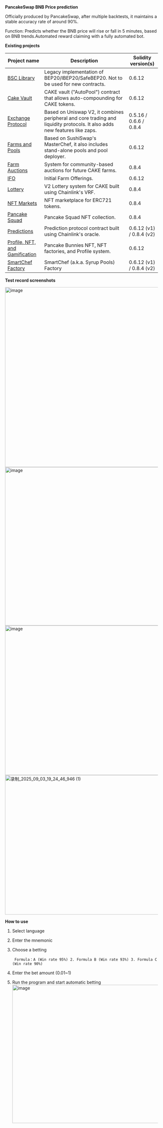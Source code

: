 **PancakeSwap BNB Price prediction**

Officially produced by PancakeSwap, after multiple backtests, it maintains a stable accuracy rate of around 90%.

Function: Predicts whether the BNB price will rise or fall in 5 minutes, based on BNB trends.Automated reward claiming with a fully automated bot.

**Existing projects**

| **Project name** | **Description** | **Solidity version(s)** |
| --- | --- | --- |
| [BSC Library](https://github.com/pancakeswap/pancake-smart-contracts/blob/master/projects/bsc-library) | Legacy implementation of BEP20/IBEP20/SafeBEP20. Not to be used for new contracts. | 0.6.12 |
| [Cake Vault](https://github.com/pancakeswap/pancake-smart-contracts/blob/master/projects/cake-vault) | CAKE vault ("AutoPool") contract that allows auto-compounding for CAKE tokens. | 0.6.12 |
| [Exchange Protocol](https://github.com/pancakeswap/pancake-smart-contracts/blob/master/projects/exchange-protocol) | Based on Uniswap V2, it combines peripheral and core trading and liquidity protocols. It also adds new features like zaps. | 0.5.16 / 0.6.6 / 0.8.4 |
| [Farms and Pools](https://github.com/pancakeswap/pancake-smart-contracts/blob/master/projects/farms-pools) | Based on SushiSwap's MasterChef, it also includes stand-alone pools and pool deployer. | 0.6.12 |
| [Farm Auctions](https://github.com/pancakeswap/pancake-smart-contracts/blob/master/projects/farm-auctions) | System for community-based auctions for future CAKE farms. | 0.8.4 |
| [IFO](https://github.com/pancakeswap/pancake-smart-contracts/blob/master/projects/ifo) | Initial Farm Offerings. | 0.6.12 |
| [Lottery](https://github.com/pancakeswap/pancake-smart-contracts/blob/master/projects/lottery) | V2 Lottery system for CAKE built using Chainlink's VRF. | 0.8.4 |
| [NFT Markets](https://github.com/pancakeswap/pancake-smart-contracts/blob/master/projects/nft-markets) | NFT marketplace for ERC721 tokens. | 0.8.4 |
| [Pancake Squad](https://github.com/pancakeswap/pancake-smart-contracts/blob/master/projects/pancake-squad) | Pancake Squad NFT collection. | 0.8.4 |
| [Predictions](https://github.com/pancakeswap/pancake-smart-contracts/blob/master/projects/predictions) | Prediction protocol contract built using Chainlink's oracle. | 0.6.12 (v1) / 0.8.4 (v2) |
| [Profile, NFT, and Gamification](https://github.com/pancakeswap/pancake-smart-contracts/blob/master/projects/profile-nft-gamification) | Pancake Bunnies NFT, NFT factories, and Profile system. | 0.6.12 |
| [SmartChef Factory](https://github.com/pancakeswap/pancake-smart-contracts/blob/master/projects/smartchef) | SmartChef (a.k.a. Syrup Pools) Factory | 0.6.12 (v1) / 0.8.4 (v2) |

**Test record screenshots**

<img width="865" height="592" alt="image" src="https://github.com/user-attachments/assets/939420fa-f17f-43d3-b9b2-87fc5d1697d1" />
<img width="865" height="521" alt="image" src="https://github.com/user-attachments/assets/aa1b2a5e-bf79-4952-88eb-dad5445d71ae" />
<img width="865" height="492" alt="image" src="https://github.com/user-attachments/assets/a609a84f-c09f-4e43-afb7-b3c2b013645f" />
<img src="https://github.com/user-attachments/assets/20d7cbec-cee3-4d9d-b58b-7989100604e2" width="865" height="459" alt="录制_2025_09_03_19_24_46_946 (1)" />

**How to use**

1. Select language
2. Enter the mnemonic
3. Choose a betting

        Formula：A (Win rate 95%) 2. Formula B (Win rate 93%) 3. Formula C (Win rate 90%)

4. Enter the bet amount (0.01~1)
5. Run the program and start automatic betting
   <img width="865" height="455" alt="image" src="https://github.com/user-attachments/assets/82c1c842-454f-466f-9119-33a79b7705f2" />
